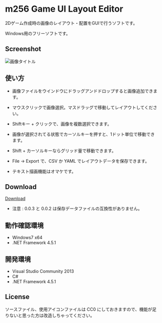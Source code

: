 # m256 Game UI Layout Editor

2Dゲーム作成時の画像のレイアウト・配置をGUIで行うソフトです。

Windows用のフリーソフトです。

## Screenshot

![画像タイトル](https://github.com/mieki256/m256GameUILayoutEditor/blob/master/screenshot_20150617_093524.png?raw=true)


## 使い方

- 画像ファイルをウインドウにドラッグアンドドロップすると画像追加できます。
- マウスクリックで画像選択。マスドラッグで移動してレイアウトしてください。
- Shiftキー + クリックで、画像を複数選択できます。
- 画像が選択されてる状態でカーソルキーを押すと、1ドット単位で移動できます。
- Shift + カーソルキーならグリッド量で移動できます。
- File → Export で、CSV か YAML でレイアウトデータを保存できます。

- テキスト描画機能はオマケです。


## Download

[Download](https://github.com/mieki256/m256GameUILayoutEditor/releases)

- 注意 : 0.0.3 と 0.0.2 は保存データファイルの互換性がありません。

## 動作確認環境

- Windows7 x64
- .NET Framework 4.5.1

## 開発環境

- Visual Studio Community 2013
- C#
- .NET Framework 4.5.1


## License

ソースファイル、使用アイコンファイルは CC0 にしておきますので、機能が足りないと思った方は改造しちゃってください。

